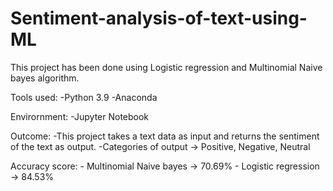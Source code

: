 # Sentiment-analysis-of-text-using-ML
This project has been done using Logistic regression and Multinomial Naive bayes algorithm.

Tools used:
     -Python 3.9
     -Anaconda

Envirornment: 
     -Jupyter Notebook
     
Outcome:
     -This project takes a text data as input and returns the sentiment of the text as output.
     -Categories of output ->  Positive, Negative, Neutral
     
Accuracy score:
     - Multinomial Naive bayes -> 70.69%
     - Logistic regression -> 84.53%
